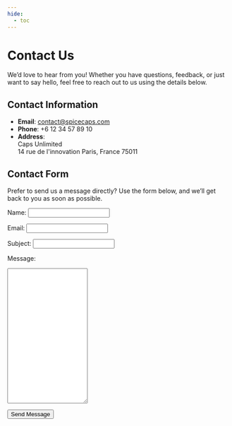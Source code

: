 ```yaml
---
hide:
  - toc
---
```


# Contact Us

We’d love to hear from you! Whether you have questions, feedback, or just want to say hello, feel free to reach out to us using the details below.

## Contact Information

- **Email**: contact@spicecaps.com  
- **Phone**: +6 12 34 57 89 10
- **Address**:  
  Caps Unlimited  
  14 rue de l'innovation 
  Paris, France 
  75011 

## Contact Form

Prefer to send us a message directly? Use the form below, and we’ll get back to you as soon as possible.

<form action="https://formspree.io/f/your-form-id" method="POST">
  <label for="name">Name:</label>
  <input type="text" id="name" name="name" required>

  <label for="email">Email:</label>
  <input type="email" id="email" name="email" required>

  <label for="subject">Subject:</label>
  <input type="text" id="subject" name="subject" required>

  <label for="message">Message:</label>
  <textarea id="message" name="message" rows="20" required></textarea>

  <button type="submit">Send Message</button>
</form>